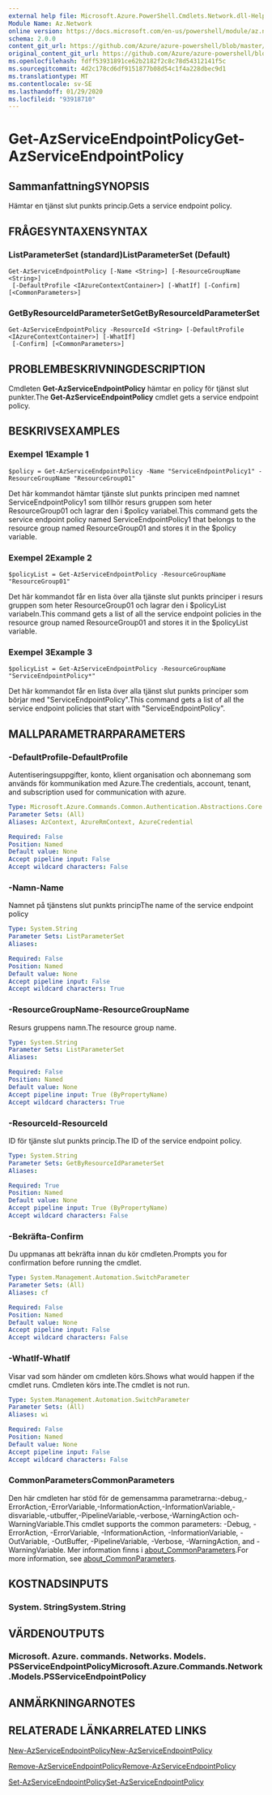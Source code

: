 ```yaml
---
external help file: Microsoft.Azure.PowerShell.Cmdlets.Network.dll-Help.xml
Module Name: Az.Network
online version: https://docs.microsoft.com/en-us/powershell/module/az.network/get-azserviceendpointpolicy
schema: 2.0.0
content_git_url: https://github.com/Azure/azure-powershell/blob/master/src/Network/Network/help/Get-AzServiceEndpointPolicy.md
original_content_git_url: https://github.com/Azure/azure-powershell/blob/master/src/Network/Network/help/Get-AzServiceEndpointPolicy.md
ms.openlocfilehash: fdff53931891ce62b2182f2c8c78d54312141f5c
ms.sourcegitcommit: 4d2c178cd6df9151877b08d54c1f4a228dbec9d1
ms.translationtype: MT
ms.contentlocale: sv-SE
ms.lasthandoff: 01/29/2020
ms.locfileid: "93918710"
---
```

# <span data-ttu-id="7db24-101">Get-AzServiceEndpointPolicy</span><span class="sxs-lookup"><span data-stu-id="7db24-101">Get-AzServiceEndpointPolicy</span></span>

## <span data-ttu-id="7db24-102">Sammanfattning</span><span class="sxs-lookup"><span data-stu-id="7db24-102">SYNOPSIS</span></span>
<span data-ttu-id="7db24-103">Hämtar en tjänst slut punkts princip.</span><span class="sxs-lookup"><span data-stu-id="7db24-103">Gets a service endpoint policy.</span></span>

## <span data-ttu-id="7db24-104">FRÅGESYNTAXEN</span><span class="sxs-lookup"><span data-stu-id="7db24-104">SYNTAX</span></span>

### <span data-ttu-id="7db24-105">ListParameterSet (standard)</span><span class="sxs-lookup"><span data-stu-id="7db24-105">ListParameterSet (Default)</span></span>
```
Get-AzServiceEndpointPolicy [-Name <String>] [-ResourceGroupName <String>]
 [-DefaultProfile <IAzureContextContainer>] [-WhatIf] [-Confirm] [<CommonParameters>]
```

### <span data-ttu-id="7db24-106">GetByResourceIdParameterSet</span><span class="sxs-lookup"><span data-stu-id="7db24-106">GetByResourceIdParameterSet</span></span>
```
Get-AzServiceEndpointPolicy -ResourceId <String> [-DefaultProfile <IAzureContextContainer>] [-WhatIf]
 [-Confirm] [<CommonParameters>]
```

## <span data-ttu-id="7db24-107">PROBLEMBESKRIVNING</span><span class="sxs-lookup"><span data-stu-id="7db24-107">DESCRIPTION</span></span>
<span data-ttu-id="7db24-108">Cmdleten **Get-AzServiceEndpointPolicy** hämtar en policy för tjänst slut punkter.</span><span class="sxs-lookup"><span data-stu-id="7db24-108">The **Get-AzServiceEndpointPolicy** cmdlet gets a service endpoint policy.</span></span>

## <span data-ttu-id="7db24-109">BESKRIVS</span><span class="sxs-lookup"><span data-stu-id="7db24-109">EXAMPLES</span></span>

### <span data-ttu-id="7db24-110">Exempel 1</span><span class="sxs-lookup"><span data-stu-id="7db24-110">Example 1</span></span>
```
$policy = Get-AzServiceEndpointPolicy -Name "ServiceEndpointPolicy1" -ResourceGroupName "ResourceGroup01"
```

<span data-ttu-id="7db24-111">Det här kommandot hämtar tjänste slut punkts principen med namnet ServiceEndpointPolicy1 som tillhör resurs gruppen som heter ResourceGroup01 och lagrar den i $policy variabel.</span><span class="sxs-lookup"><span data-stu-id="7db24-111">This command gets the service endpoint policy named ServiceEndpointPolicy1 that belongs to the resource group named ResourceGroup01 and stores it in the $policy variable.</span></span>

### <span data-ttu-id="7db24-112">Exempel 2</span><span class="sxs-lookup"><span data-stu-id="7db24-112">Example 2</span></span>
```
$policyList = Get-AzServiceEndpointPolicy -ResourceGroupName "ResourceGroup01"
```

<span data-ttu-id="7db24-113">Det här kommandot får en lista över alla tjänste slut punkts principer i resurs gruppen som heter ResourceGroup01 och lagrar den i $policyList variabeln.</span><span class="sxs-lookup"><span data-stu-id="7db24-113">This command gets a list of all the service endpoint policies in the resource group named ResourceGroup01 and stores it in the $policyList variable.</span></span>

### <span data-ttu-id="7db24-114">Exempel 3</span><span class="sxs-lookup"><span data-stu-id="7db24-114">Example 3</span></span>
```
$policyList = Get-AzServiceEndpointPolicy -ResourceGroupName "ServiceEndpointPolicy*"
```

<span data-ttu-id="7db24-115">Det här kommandot får en lista över alla tjänst slut punkts principer som börjar med "ServiceEndpointPolicy".</span><span class="sxs-lookup"><span data-stu-id="7db24-115">This command gets a list of all the service endpoint policies that start with "ServiceEndpointPolicy".</span></span>

## <span data-ttu-id="7db24-116">MALLPARAMETRAR</span><span class="sxs-lookup"><span data-stu-id="7db24-116">PARAMETERS</span></span>

### <span data-ttu-id="7db24-117">-DefaultProfile</span><span class="sxs-lookup"><span data-stu-id="7db24-117">-DefaultProfile</span></span>
<span data-ttu-id="7db24-118">Autentiseringsuppgifter, konto, klient organisation och abonnemang som används för kommunikation med Azure.</span><span class="sxs-lookup"><span data-stu-id="7db24-118">The credentials, account, tenant, and subscription used for communication with azure.</span></span>

```yaml
Type: Microsoft.Azure.Commands.Common.Authentication.Abstractions.Core.IAzureContextContainer
Parameter Sets: (All)
Aliases: AzContext, AzureRmContext, AzureCredential

Required: False
Position: Named
Default value: None
Accept pipeline input: False
Accept wildcard characters: False
```

### <span data-ttu-id="7db24-119">-Namn</span><span class="sxs-lookup"><span data-stu-id="7db24-119">-Name</span></span>
<span data-ttu-id="7db24-120">Namnet på tjänstens slut punkts princip</span><span class="sxs-lookup"><span data-stu-id="7db24-120">The name of the service endpoint policy</span></span>

```yaml
Type: System.String
Parameter Sets: ListParameterSet
Aliases:

Required: False
Position: Named
Default value: None
Accept pipeline input: False
Accept wildcard characters: True
```

### <span data-ttu-id="7db24-121">-ResourceGroupName</span><span class="sxs-lookup"><span data-stu-id="7db24-121">-ResourceGroupName</span></span>
<span data-ttu-id="7db24-122">Resurs gruppens namn.</span><span class="sxs-lookup"><span data-stu-id="7db24-122">The resource group name.</span></span>

```yaml
Type: System.String
Parameter Sets: ListParameterSet
Aliases:

Required: False
Position: Named
Default value: None
Accept pipeline input: True (ByPropertyName)
Accept wildcard characters: True
```

### <span data-ttu-id="7db24-123">-ResourceId</span><span class="sxs-lookup"><span data-stu-id="7db24-123">-ResourceId</span></span>
<span data-ttu-id="7db24-124">ID för tjänste slut punkts princip.</span><span class="sxs-lookup"><span data-stu-id="7db24-124">The ID of the service endpoint policy.</span></span>

```yaml
Type: System.String
Parameter Sets: GetByResourceIdParameterSet
Aliases:

Required: True
Position: Named
Default value: None
Accept pipeline input: True (ByPropertyName)
Accept wildcard characters: False
```

### <span data-ttu-id="7db24-125">-Bekräfta</span><span class="sxs-lookup"><span data-stu-id="7db24-125">-Confirm</span></span>
<span data-ttu-id="7db24-126">Du uppmanas att bekräfta innan du kör cmdleten.</span><span class="sxs-lookup"><span data-stu-id="7db24-126">Prompts you for confirmation before running the cmdlet.</span></span>

```yaml
Type: System.Management.Automation.SwitchParameter
Parameter Sets: (All)
Aliases: cf

Required: False
Position: Named
Default value: None
Accept pipeline input: False
Accept wildcard characters: False
```

### <span data-ttu-id="7db24-127">-WhatIf</span><span class="sxs-lookup"><span data-stu-id="7db24-127">-WhatIf</span></span>
<span data-ttu-id="7db24-128">Visar vad som händer om cmdleten körs.</span><span class="sxs-lookup"><span data-stu-id="7db24-128">Shows what would happen if the cmdlet runs.</span></span> <span data-ttu-id="7db24-129">Cmdleten körs inte.</span><span class="sxs-lookup"><span data-stu-id="7db24-129">The cmdlet is not run.</span></span>

```yaml
Type: System.Management.Automation.SwitchParameter
Parameter Sets: (All)
Aliases: wi

Required: False
Position: Named
Default value: None
Accept pipeline input: False
Accept wildcard characters: False
```

### <span data-ttu-id="7db24-130">CommonParameters</span><span class="sxs-lookup"><span data-stu-id="7db24-130">CommonParameters</span></span>
<span data-ttu-id="7db24-131">Den här cmdleten har stöd för de gemensamma parametrarna:-debug,-ErrorAction,-ErrorVariable,-InformationAction,-InformationVariable,-disvariable,-utbuffer,-PipelineVariable,-verbose,-WarningAction och-WarningVariable.</span><span class="sxs-lookup"><span data-stu-id="7db24-131">This cmdlet supports the common parameters: -Debug, -ErrorAction, -ErrorVariable, -InformationAction, -InformationVariable, -OutVariable, -OutBuffer, -PipelineVariable, -Verbose, -WarningAction, and -WarningVariable.</span></span> <span data-ttu-id="7db24-132">Mer information finns i [about_CommonParameters](https://go.microsoft.com/fwlink/?LinkID=113216).</span><span class="sxs-lookup"><span data-stu-id="7db24-132">For more information, see [about_CommonParameters](https://go.microsoft.com/fwlink/?LinkID=113216).</span></span>

## <span data-ttu-id="7db24-133">KOSTNADS</span><span class="sxs-lookup"><span data-stu-id="7db24-133">INPUTS</span></span>

### <span data-ttu-id="7db24-134">System. String</span><span class="sxs-lookup"><span data-stu-id="7db24-134">System.String</span></span>

## <span data-ttu-id="7db24-135">VÄRDEN</span><span class="sxs-lookup"><span data-stu-id="7db24-135">OUTPUTS</span></span>

### <span data-ttu-id="7db24-136">Microsoft. Azure. commands. Networks. Models. PSServiceEndpointPolicy</span><span class="sxs-lookup"><span data-stu-id="7db24-136">Microsoft.Azure.Commands.Network.Models.PSServiceEndpointPolicy</span></span>

## <span data-ttu-id="7db24-137">ANMÄRKNINGAR</span><span class="sxs-lookup"><span data-stu-id="7db24-137">NOTES</span></span>

## <span data-ttu-id="7db24-138">RELATERADE LÄNKAR</span><span class="sxs-lookup"><span data-stu-id="7db24-138">RELATED LINKS</span></span>

[<span data-ttu-id="7db24-139">New-AzServiceEndpointPolicy</span><span class="sxs-lookup"><span data-stu-id="7db24-139">New-AzServiceEndpointPolicy</span></span>](./New-AzServiceEndpointPolicy.md)

[<span data-ttu-id="7db24-140">Remove-AzServiceEndpointPolicy</span><span class="sxs-lookup"><span data-stu-id="7db24-140">Remove-AzServiceEndpointPolicy</span></span>](./Remove-AzServiceEndpointPolicy.md)

[<span data-ttu-id="7db24-141">Set-AzServiceEndpointPolicy</span><span class="sxs-lookup"><span data-stu-id="7db24-141">Set-AzServiceEndpointPolicy</span></span>](./Set-AzServiceEndpointPolicy.md)
